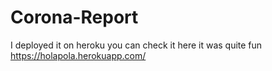 # Corona-Report
I deployed it on heroku you can check it here
it was quite fun 
https://holapola.herokuapp.com/
